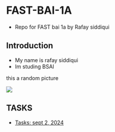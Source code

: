 # FAST-BAI-1A

- Repo for FAST bai 1a by Rafay siddiqui

## Introduction

- My name is rafay siddiqui
- Im studing BSAI

this a random picture

![](https://www.mountainphotography.com/images/640/20100923-Capitol-Sunset.webp)

## TASKS

- [Tasks: sept 2, 2024](tasks/task_2-9-2024/task_2092024.md)
